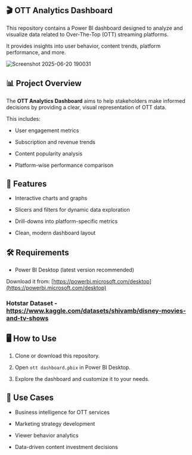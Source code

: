 ## 🎬 OTT Analytics Dashboard

This repository contains a Power BI dashboard designed to analyze and visualize data related to Over-The-Top (OTT) streaming platforms. 

It provides insights into user behavior, content trends, platform performance, and more.

![Screenshot 2025-06-20 190031](https://github.com/user-attachments/assets/152a5023-d9b6-4c41-a555-9c4be2a99895)

## 📊 Project Overview

The **OTT Analytics Dashboard** aims to help stakeholders make informed decisions by providing a clear, visual representation of OTT data. 

This includes:

  - User engagement metrics

  - Subscription and revenue trends

  - Content popularity analysis

  - Platform-wise performance comparison

## 🚀 Features

- Interactive charts and graphs

- Slicers and filters for dynamic data exploration

- Drill-downs into platform-specific metrics

- Clean, modern dashboard layout

## 🛠️ Requirements

- Power BI Desktop (latest version recommended)

Download it from: [https://powerbi.microsoft.com/desktop](https://powerbi.microsoft.com/desktop)

### Hotstar Dataset - https://www.kaggle.com/datasets/shivamb/disney-movies-and-tv-shows

## 🖥️ How to Use

1. Clone or download this repository.

2. Open `ott dashboard.pbix` in Power BI Desktop.

3. Explore the dashboard and customize it to your needs.

## 📌 Use Cases

- Business intelligence for OTT services

- Marketing strategy development

- Viewer behavior analytics

- Data-driven content investment decisions






